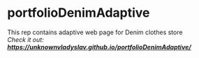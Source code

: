 # portfolioDenimAdaptive
This rep contains adaptive web page for Denim clothes store <br/>
*Check it out: **https://unknownvladyslav.github.io/portfolioDenimAdaptive/***
